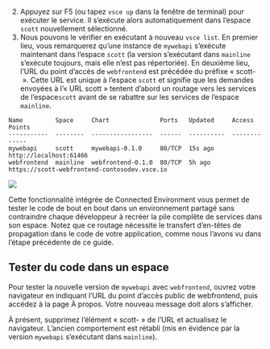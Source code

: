 2. Appuyez sur F5 (ou tapez `vsce up` dans la fenêtre de terminal) pour exécuter le service. Il s’exécute alors automatiquement dans l’espace `scott` nouvellement sélectionné. 
1. Nous pouvons le vérifier en exécutant à nouveau `vsce list`. En premier lieu, vous remarquerez qu’une instance de `mywebapi` s’exécute maintenant dans l’espace `scott` (la version s’exécutant dans `mainline` s’exécute toujours, mais elle n’est pas répertoriée). En deuxième lieu, l’URL du point d’accès de `webfrontend` est précédée du préfixe « scott- ». Cette URL est unique à l’espace `scott` et signifie que les demandes envoyées à l’« URL scott » tentent d’abord un routage vers les services de l’espace`scott` avant de se rabattre sur les services de l’espace `mainline`.

```
Name         Space     Chart              Ports   Updated     Access Points
-----------  --------  -----------------  ------  ----------  -------------
mywebapi     scott     mywebapi-0.1.0     80/TCP  15s ago     http://localhost:61466
webfrontend  mainline  webfrontend-0.1.0  80/TCP  5h ago      https://scott-webfrontend-contosodev.vsce.io
```

![](../media/space-routing.png)

Cette fonctionnalité intégrée de Connected Environment vous permet de tester le code de bout en bout dans un environnement partagé sans contraindre chaque développeur à recréer la pile complète de services dans son espace. Notez que ce routage nécessite le transfert d’en-têtes de propagation dans le code de votre application, comme nous l’avons vu dans l’étape précédente de ce guide.

## <a name="test-code-in-a-space"></a>Tester du code dans un espace
Pour tester la nouvelle version de `mywebapi` avec `webfrontend`, ouvrez votre navigateur en indiquant l’URL du point d’accès public de webfrontend, puis accédez à la page À propos. Votre nouveau message doit alors s’afficher.

À présent, supprimez l’élément « scott- » de l’URL et actualisez le navigateur. L’ancien comportement est rétabli (mis en évidence par la version `mywebapi` s’exécutant dans `mainline`).